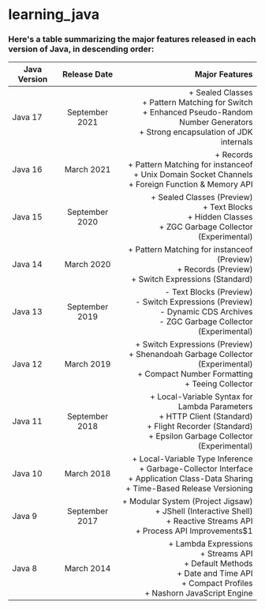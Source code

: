 # learning_java

### Here's a table summarizing the major features released in each version of Java, in descending order:


| Java Version        | Release Date           | Major Features  |
| ------------- |:-------------:| -----:|
| Java 17      | September 2021 | +  Sealed Classes<br>+ Pattern Matching for Switch<br>+ Enhanced Pseudo-Random Number Generators<br>+ Strong encapsulation of JDK internals |
| Java 16     | March 2021	      |   + Records<br>+ Pattern Matching for instanceof<br>+ Unix Domain Socket Channels<br>+ Foreign Function & Memory API |
| Java 15 | September 2020      |    + Sealed Classes (Preview)<br>+ Text Blocks<br>+ Hidden Classes<br>+ ZGC Garbage Collector (Experimental) |
| Java 14      | March 2020	      |   + Pattern Matching for instanceof (Preview)<br>+ Records (Preview)<br>+ Switch Expressions (Standard) |
| Java 13	 | September 2019      |    - Text Blocks (Preview)<br>- Switch Expressions (Preview)<br>- Dynamic CDS Archives<br>- ZGC Garbage Collector (Experimental) |
| Java 12	      | March 2019	      |   + Switch Expressions (Preview)<br>+ Shenandoah Garbage Collector (Experimental)<br>+ Compact Number Formatting<br>+ Teeing Collector |
| Java 11 | September 2018      |    + Local-Variable Syntax for Lambda Parameters<br>+ HTTP Client (Standard)<br>+ Flight Recorder (Standard)<br>+ Epsilon Garbage Collector (Experimental) |
| Java 10      | March 2018      |   + Local-Variable Type Inference<br>+ Garbage-Collector Interface<br>+ Application Class-Data Sharing<br>+ Time-Based Release Versioning |
| Java 9 | September 2017      |    + Modular System (Project Jigsaw)<br>+ JShell (Interactive Shell)<br>+ Reactive Streams API<br>+ Process API Improvements$1 |
| Java 8      | March 2014      |   + Lambda Expressions<br>+ Streams API<br>+ Default Methods<br>+ Date and Time API<br>+ Compact Profiles<br>+ Nashorn JavaScript Engine |

